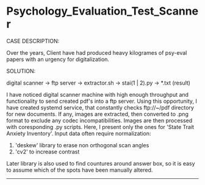 # Psychology_Evaluation_Test_Scanner

CASE DESCRIPTION:

Over the years, Client have had produced heavy kilogrames of psy-eval papers with an urgency for digitalization.

SOLUTION:

digital scanner -> ftp server -> extractor.sh -> stai(1 | 2).py -> *.txt (result)

I have noticed digital scanner machine with high enough throughput and functionality to send created pdf's into a ftp server.
Using this opportunity, I have created systemd service, that constantly checks ftp://~/pdf directory for new documents.
If any, images are extracted, then converted to .png format to exclude any codec incompatibilities.
Images are then processed with coresponding .py scripts. Here, I present only the ones for 'State Trait Anxiety Inventory'.
Input data often require normalization:
  1. 'deskew' library to erase non orthogonal scan angles
  2. 'cv2' to increase contrast
  
Later library is also used to find countures around answer box, so it is easy to assume which of the spots have been manually altered.

---
